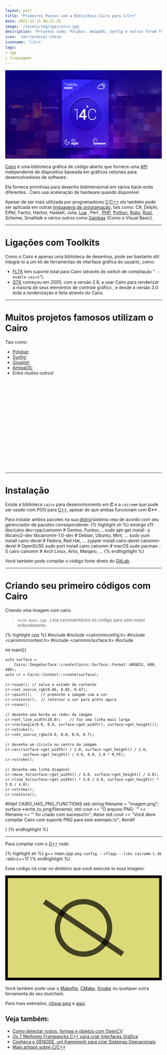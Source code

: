 ```yaml
---
layout: post
title: "Primeiros Passos com a Biblioteca Cairo para C/C++"
date: 2021-11-15 08:31:25
image: '/assets/img/cpp/cairo.jpg'
description: 'Projetos como: Polybar, AmigaOS, Synfig e outros foram feitos com a biblioteca Cairo.'
icon: 'ion:terminal-sharp'
iconname: 'C/C++'
tags:
- cpp
- linguagemc
---
```


![Primeiros Passos com a Biblioteca Cairo para C/C++](/assets/img/cpp/cairo.jpg)

[Cairo](https://www.cairographics.org/) é uma biblioteca gráfica de código aberto que fornece uma [API](https://terminalroot.com.br/2021/04/como-criar-uma-api-com-laravel-8.html) independente de dispositivo baseada em gráficos vetoriais para desenvolvedores de software .

Ela fornece primitivas para desenho bidimensional em vários back-ends diferentes . Cairo usa aceleração de hardware quando disponível.

Apesar de ser mais utilizada por programadores [C](https://terminalroot.com.br/tags#linguagemc)/[C++](https://terminalroot.com.br/cpp) ela também pode ser aplicada em outras [linguagens de programação](https://terminalroot.com.br/2019/10/linguagem-de-programacao.html), tais como:  C#, Delphi, Eiffel, Factor, Harbor, Haskell, Julia, [Lua](https://terminalroot.com.br/lua) , Perl , [PHP](https://terminalroot.com.br/php), [Python](https://terminalroot.com.br/tags#python), [Ruby](https://terminalroot.com.br/tags#ruby), [Rust](https://terminalroot.com.br/tags#rust), Scheme, Smalltalk e vários outros como [Gambas](https://terminalroot.com.br/2016/10/gambas-o-visual-basic-open-source-para.html) (Como o Visual Basic).

---

# Ligações com Toolkits 
Como o Cairo é apenas uma biblioteca de desenhos, pode ser bastante útil integrá-lo a um kit de ferramentas de interface gráfica do usuário, como:
+ [FLTK](https://terminalroot.com.br/2021/09/os-7-melhores-frameworks-cpp-para-criar-interface-grafica.html) tem suporte total para Cairo (através do switch de compilação "`--enable-cairo`").
+ [GTK](https://terminalroot.com.br/2021/09/os-7-melhores-frameworks-cpp-para-criar-interface-grafica.html) começou em 2005, com a versão 2.8, a usar Cairo para renderizar a maioria de seus elementos de controle gráfico , e desde a versão 3.0 toda a renderização é feita através do Cairo.

---

# Muitos projetos famosos utilizam o Cairo
Tais como:
+ [Polybar](https://terminalroot.com.br/tags#polybar);
+ [Synfig](https://www.synfig.org/);
+ [Gnuplot](http://www.gnuplot.info/);
+ [AmigaOS](https://www.amigaos.net/);
+ Entre muitos outros!


<!-- QUADRADO -->
<script async src="//pagead2.googlesyndication.com/pagead/js/adsbygoogle.js"></script>
<ins class="adsbygoogle"
style="display:inline-block;width:336px;height:280px"
data-ad-client="ca-pub-2838251107855362"
data-ad-slot="5351066970"></ins>
<script>
(adsbygoogle = window.adsbygoogle || []).push({});
</script>

---

# Instalação
Existe a biblioteca `cairo` para desenvolvimento em **C** e a `cairomm` que pode ser usado com POO para [C++](https://terminalroot.com.br/cpp), apesar de que ambas funcionam com **C++** .

Para instalar ambos pacotes na sua [distro](https://terminalroot.com.br/tagsddistro)/sistema veja de acordo com seu gerenciador de pacotes correspondente:
{% highlight sh %}
emerge x11-libs/cairo dev-cpp/cairomm # Gentoo, Funtoo,...
sudo apt-get install -y libcairo2-dev libcairomm-1.0-dev # Debian, Ubuntu, Mint, ...
sudo yum install cairo-devel # Fedora, Red Hat, ...
zypper install cairo-devel cairomm-devel # OpenSUSE
sudo port install cairo cairomm # macOS
sudo pacman -S cairo cairomm # Arch Linux, Artix, Manjaro, ...
{% endhighlight %}

Você também pode compilar o código fonte direto do [GitLab](https://gitlab.freedesktop.org/cairo/cairo) .

---

# Criando seu primeiro códigos com Cairo

Criando uma imagem com cairo.
> `nvim main.cpp` . Leia oscomentários no código para uma maior entendimento.

{% highlight cpp %}
#include <iostream>
#include <cairommconfig.h>
#include <cairomm/context.h>
#include <cairomm/surface.h>
#include <cmath>

int main(){

    auto surface =
        Cairo::ImageSurface::create(Cairo::Surface::Format::ARGB32, 600, 400);
    auto cr = Cairo::Context::create(surface);

    cr->save(); // salva o estado do contexto
    cr->set_source_rgb(0.86, 0.85, 0.47);
    cr->paint();    // preenche a imagem com a cor
    cr->restore();  // retornar a cor para preto agora
    cr->save();

    // desenha uma borda ao redor da imagem
    cr->set_line_width(20.0);    // faz uma linha mais larga
    cr->rectangle(0.0, 0.0, surface->get_width(), surface->get_height());
    cr->stroke();
    cr->set_source_rgba(0.0, 0.0, 0.0, 0.7);

    // desenha um círculo no centro da imagem
    cr->arc(surface->get_width() / 2.0, surface->get_height() / 2.0, 
            surface->get_height() / 4.0, 0.0, 2.0 * M_PI);
    cr->stroke();

    // desenha uma linha diagonal
    cr->move_to(surface->get_width() / 4.0, surface->get_height() / 4.0);
    cr->line_to(surface->get_width() * 3.0 / 4.0, surface->get_height() * 3.0 / 4.0);
    cr->stroke();
    cr->restore();

#ifdef CAIRO_HAS_PNG_FUNCTIONS
    std::string filename = "imagem.png";
    surface->write_to_png(filename);
    std::cout << "O arquivo PNG: '" << filename << "' foi criado com sucesso!\n";
#else
    std::cout << "Você deve compilar Cairo com suporte PNG para este exemplo.\n";
#endif

}
{% endhighlight %}


<!-- RETANGULO LARGO 2 -->
<script async src="//pagead2.googlesyndication.com/pagead/js/adsbygoogle.js"></script>
<ins class="adsbygoogle"
style="display:block; text-align:center;"
data-ad-layout="in-article"
data-ad-format="fluid"
data-ad-client="ca-pub-2838251107855362"
data-ad-slot="8549252987"></ins>
<script>
(adsbygoogle = window.adsbygoogle || []).push({});
</script>

---

Para compilar com o [G++](https://terminalroot.com.br/cpp) rode:

{% highlight sh %}
g++ main.cpp `pkg-config --cflags --libs cairomm-1.16` -std=c++17
{% endhighlight %}

Esse código irá criar no diretório que você executá-lo essa imagem:

![Cairo Example](/assets/img/cpp/cairo-example.png) 

Você também pode usar o [Makefile](https://terminalroot.com.br/2019/12/como-criar-um-makefile.html), [CMake](https://terminalroot.com.br/2021/09/compile-para-c-cpp-com-xmake-baseado-em-lua.html), [Xmake](https://terminalroot.com.br/2021/09/compile-para-c-cpp-com-xmake-baseado-em-lua.html) ou qualquer outra ferramenta do seu *toolchain*.

Para mais exemplos, [clique aqui](https://www.cairographics.org/examples/) e [aqui](https://www.cairographics.org/samples/).

## Veja também:
+ [Como detectar rostos, formas e objetos com OpenCV](https://terminalroot.com.br/2021/10/como-detectar-rostos-formas-e-objetos-com-opencv.html)
+ [Os 7 Melhores Frameworks C++ para criar Interfaces Gráfica](https://terminalroot.com.br/2021/09/os-7-melhores-frameworks-cpp-para-criar-interface-grafica.html)
+ [Conheça o GENODE, um framework para criar Sistemas Operacionais](https://terminalroot.com.br/2021/10/conheca-o-genode-um-framework-para-criar-sistemas-operacionais.html)
+ [Mais artigos sobre C/C++](https://terminalroot.com.br/tags/#cpp)



